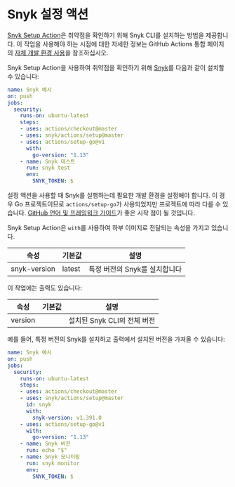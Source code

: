 # Snyk 설정 액션

[Snyk Setup Action](https://github.com/snyk/actions/tree/master/setup)은 취약점을 확인하기 위해 Snyk CLI를 설치하는 방법을 제공합니다. 이 작업을 사용해야 하는 시점에 대한 자세한 정보는 GitHub Actions 통합 페이지의 [자체 개발 환경 사용](https://docs.snyk.io/integrations/ci-cd-integrations/github-actions-integration#use-your-own-development-environment)을 참조하십시오.

Snyk Setup Action을 사용하여 취약점을 확인하기 위해 [Snyk](https://snyk.co/SnykGH)를 다음과 같이 설치할 수 있습니다:

```yaml
name: Snyk 예시 
on: push
jobs:
  security:
    runs-on: ubuntu-latest
    steps:
    - uses: actions/checkout@master
    - uses: snyk/actions/setup@master
    - uses: actions/setup-go@v1
      with:
        go-version: "1.13"
    - name: Snyk 테스트
      run: snyk test
      env:
        SNYK_TOKEN: $
```

설정 액션을 사용할 때 Snyk를 실행하는데 필요한 개발 환경을 설정해야 합니다. 이 경우 Go 프로젝트이므로 `actions/setup-go`가 사용되었지만 프로젝트에 따라 다를 수 있습니다. [GitHub 언어 및 프레임워크 가이드](https://docs.github.com/en/actions/language-and-framework-guides)가 좋은 시작 점이 될 것입니다.

Snyk Setup Action은 `with`를 사용하여 하부 이미지로 전달되는 속성을 가지고 있습니다.

| 속성        | 기본값 | 설명                          |
| ------------ | ------- | ---------------------------------- |
| snyk-version | latest  | 특정 버전의 Snyk를 설치합니다 |

이 작업에는 출력도 있습니다:

| 속성 | 기본값 | 설명                                |
| -------- | ------- | ------------------------------------------ |
| version  |         | 설치된 Snyk CLI의 전체 버전 |

예를 들어, 특정 버전의 Snyk를 설치하고 출력에서 설치된 버전을 가져올 수 있습니다:

```yaml
name: Snyk 예시
on: push
jobs:
  security:
    runs-on: ubuntu-latest
    steps:
    - uses: actions/checkout@master
    - uses: snyk/actions/setup@master
      id: snyk
      with:
        snyk-version: v1.391.0
    - uses: actions/setup-go@v1
      with:
        go-version: "1.13"
    - name: Snyk 버전
      run: echo "$"
    - name: Snyk 모니터링 
      run: snyk monitor
      env:
        SNYK_TOKEN: $
```